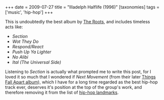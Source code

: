 +++
date = 2009-07-27
title = "Illadelph Halflife (1996)"
[taxonomies]
tags = ['music', 'hip-hop']
+++

This is undoubtedly the best album by [The Roots], and includes timeless
acts like:

-   *Section*
-   *Wot They Do*
-   *Respond/React*
-   *Push Up Ya Lighter*
-   *No Alibi*
-   *Ital (The Universal Side)*

Listening to *Section* is actually what prompted me to write this post,
for I loved it so much that I wondered if *Next Movement* (from their
later [Things Fall Apart album]), which I have for a long time
regarded as the best hip-hop track ever, deserves it's position at the
top of the group's work, and therefore removing it from the list of
[hip-hop landmarks].

[The Roots]: http://en.wikipedia.org/wiki/The_Roots
[hip-hop landmarks]: @/top-tracks-hip-hop.md
[Things Fall Apart album]: https://en.wikipedia.org/wiki/Things_Fall_Apart_(album)
